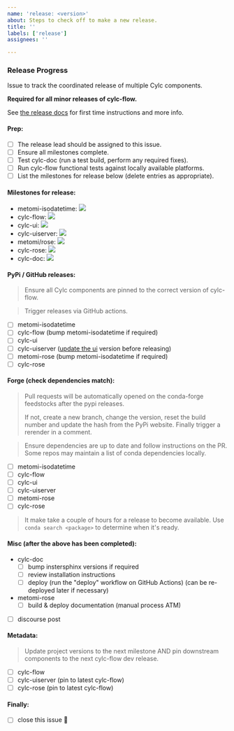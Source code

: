 ```yaml
---
name: 'release: <version>'
about: Steps to check off to make a new release.
title: ''
labels: ['release']
assignees: ''

---
```


### Release Progress

Issue to track the coordinated release of multiple Cylc components.

**Required for all minor releases of cylc-flow.**

See [the release docs](https://github.com/cylc/cylc-admin/blob/master/docs/howto/create-a-release.md) for first time instructions and more info.

#### Prep:

* [ ] The release lead should be assigned to this issue.
* [ ] Ensure all milestones complete.
* [ ] Test cylc-doc (run a test build, perform any required fixes).
* [ ] Run cylc-flow functional tests against locally available platforms.
* [ ] List the milestones for release below (delete entries as appropriate).

#### Milestones for release:

<!--
    Replace `<number>` with the milestone for each package to release.
    Delete lines as appropriate.
    (you can get the milestone number from the milestone URL)
-->

- metomi-isodatetime: [![](
  https://img.shields.io/github/milestones/issues-open/metomi/isodatetime/<number>)](
  https://github.com/metomi/isodatetime/milestone/<number>)
- cylc-flow: [![](
  https://img.shields.io/github/milestones/issues-open/cylc/cylc-flow/<number>)](
  https://github.com/cylc/cylc-flow/milestone/<number>)
- cylc-ui: [![](
  https://img.shields.io/github/milestones/issues-open/cylc/cylc-ui/<number>)](
  https://github.com/cylc/cylc-ui/milestone/<number>)
- cylc-uiserver: [![](
  https://img.shields.io/github/milestones/issues-open/cylc/cylc-uiserver/<number>)](
  https://github.com/cylc/cylc-uiserver/milestone/<number>)
- metomi/rose: [![](
  https://img.shields.io/github/milestones/issues-open/metomi/rose/<number>)](
  https://github.com/metomi/rose/milestone/<number>)
- cylc-rose: [![](
  https://img.shields.io/github/milestones/issues-open/cylc/cylc-rose/<number>)](
  https://github.com/cylc/cylc-rose/milestone/<number>)
- cylc-doc: [![](
  https://img.shields.io/github/milestones/issues-open/cylc/cylc-doc/<number>)](
  https://github.com/cylc/cylc-doc/milestone/<number>)

#### PyPi / GitHub releases:

> Ensure all Cylc components are pinned to the correct version of cylc-flow.

> Trigger releases via GitHub actions.

* [ ] metomi-isodatetime
* [ ] cylc-flow (bump metomi-isodatetime if required)
* [ ] cylc-ui
* [ ] cylc-uiserver ([update the ui](https://github.com/cylc/cylc-uiserver/actions/workflows/update_ui.yml) version before releasing)
* [ ] metomi-rose (bump metomi-isodatetime if required)
* [ ] cylc-rose

#### Forge (check dependencies match):

> Pull requests will be automatically opened on the conda-forge feedstocks
> after the pypi releases.
>
> If not, create a new branch, change the version, reset the build number and
> update the hash from the PyPi website.
> Finally trigger a rerender in a comment.

> Ensure dependencies are up to date and follow instructions on the PR. Some
> repos may maintain a list of conda dependencies locally.

* [ ] metomi-isodatetime
* [ ] cylc-flow
* [ ] cylc-ui
* [ ] cylc-uiserver
* [ ] metomi-rose
* [ ] cylc-rose

> It make take a couple of hours for a release to become available.
> Use `conda search <package>` to determine when it's ready.

#### Misc (after the above has been completed):

* cylc-doc
  * [ ] bump instersphinx versions if required
  * [ ] review installation instructions
  * [ ] deploy (run the "deploy" workflow on GitHub Actions) (can be re-deployed later if necessary)
* metomi-rose
  * [ ] build & deploy documentation (manual process ATM)
* [ ] discourse post

#### Metadata:

> Update project versions to the next milestone
> AND pin downstream components to the next cylc-flow dev release.

* [ ] cylc-flow
* [ ] cylc-uiserver (pin to latest cylc-flow)
* [ ] cylc-rose (pin to latest cylc-flow)

#### Finally:

* [ ] close this issue :rocket:
